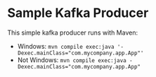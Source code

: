 # Sample Kafka Producer 

This simple kafka producer runs with Maven:

* Windows: `mvn compile exec:java '-Dexec.mainClass="com.mycompany.app.App"'`
* Not Windows: `mvn compile exec:java -Dexec.mainClass="com.mycompany.app.App"`
